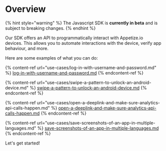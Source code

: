 # Overview

{% hint style="warning" %}
The Javascript SDK is **currently in beta** and is subject to breaking changes.
{% endhint %}

Our SDK offers an API to programmatically interact with Appetize.io devices. This allows you to automate interactions with the device, verify app behaviour, and more.

Here are some examples of what you can do:

{% content-ref url="use-cases/log-in-with-username-and-password.md" %}
[log-in-with-username-and-password.md](use-cases/log-in-with-username-and-password.md)
{% endcontent-ref %}

{% content-ref url="use-cases/swipe-a-pattern-to-unlock-an-android-device.md" %}
[swipe-a-pattern-to-unlock-an-android-device.md](use-cases/swipe-a-pattern-to-unlock-an-android-device.md)
{% endcontent-ref %}

{% content-ref url="use-cases/open-a-deeplink-and-make-sure-analytics-api-calls-happen.md" %}
[open-a-deeplink-and-make-sure-analytics-api-calls-happen.md](use-cases/open-a-deeplink-and-make-sure-analytics-api-calls-happen.md)
{% endcontent-ref %}

{% content-ref url="use-cases/save-screenshots-of-an-app-in-multiple-languages.md" %}
[save-screenshots-of-an-app-in-multiple-languages.md](use-cases/save-screenshots-of-an-app-in-multiple-languages.md)
{% endcontent-ref %}

Let's get started!
